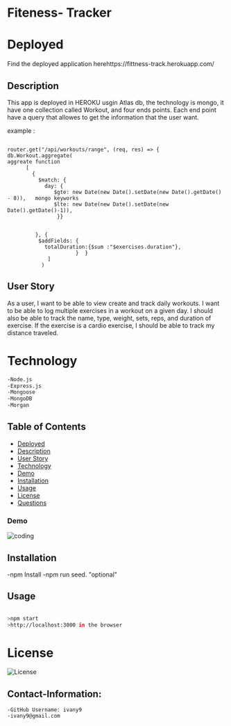 # Fiteness- Tracker


# Deployed 

Find the deployed application herehttps://fittness-track.herokuapp.com/
## Description
  
This app is deployed in HEROKU usgin Atlas db,  the technology is mongo, it have one collection called Workout, and four ends points. Each end point have a query that allowes to get the information 
that the user want.

example :
```

router.get("/api/workouts/range", (req, res) => {
db.Workout.aggregate(                                                            aggreate function
      [
        {
          $match: {
            day: {
               $gte: new Date(new Date().setDate(new Date().getDate() - 8)),   mongo keyworks
               $lte: new Date(new Date().setDate(new Date().getDate()-1)),
                }}
               

         }, {
          $addFields: {
            totalDuration:{$sum :"$exercises.duration"},                    
                      }  }
             ]
           )
```

## User Story

As a user, I want to be able to view create and track daily workouts. I want to be able to log multiple exercises in a workout on a given day. I should also be able to track the name, type, weight, sets, reps, and duration of exercise. If the exercise is a cardio exercise, I should be able to track my distance traveled.

 # Technology


```bash
-Node.js
-Express.js
-Mongoose
-MongoDB
-Morgan

```


## Table of Contents

- [Deployed](#Deployed)
- [Description](#Description)
- [User Story](#User-Story)
- [Technology](#technology)
- [Demo](#Demo)
- [Installation](#installation)
- [Usage](#Usage)
- [License](#license)
- [Questions](#Contact-Information)  


### Demo


![coding](https://user-images.githubusercontent.com/83906297/135784857-01989cd5-1b06-450e-a189-088b1a3b1486.gif)

## Installation

-npm Install
-npm run seed.  "optional"

## Usage
 
 ```bash

>npm start
>http://localhost:3000 in the browser

```




# License 
![License](https://img.shields.io/badge/License-MIT-blue.svg "License Badge")  



## Contact-Information:

    -GitHub Username: ivany9
    -ivany9@gmail.com
